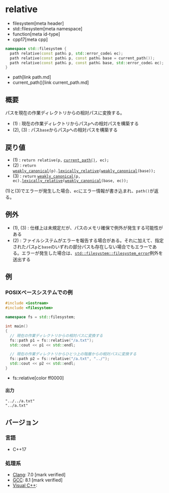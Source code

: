 # relative
* filesystem[meta header]
* std::filesystem[meta namespace]
* function[meta id-type]
* cpp17[meta cpp]

```cpp
namespace std::filesystem {
  path relative(const path& p, std::error_code& ec);                   // (1)
  path relative(const path& p, const path& base = current_path());     // (2)
  path relative(const path& p, const path& base, std::error_code& ec); // (3)
}
```
* path[link path.md]
* current_path()[link current_path.md]

## 概要
パスを現在の作業ディレクトリからの相対パスに変換する。

- (1) : 現在の作業ディレクトリからパス`p`への相対パスを構築する
- (2), (3) : パス`base`からパス`p`への相対パスを構築する


## 戻り値
- (1) : `return relative(p,` [`current_path()`](current_path.md)`, ec);`
- (2) : `return` [`weakly_canonical`](weakly_canonical.md)`(p).`[`lexically_relative`](path/lexically_relative.md)`(`[`weakly_canonical`](weakly_canonical.md)`(base));`
- (3) : `return` [`weakly_canonical`](weakly_canonical.md)`(p, ec).`[`lexically_relative`](path/lexically_relative.md)`(`[`weakly_canonical`](weakly_canonical.md)`(base, ec));`

(1)と(3)でエラーが発生した場合、`ec`にエラー情報が書き込まれ、`path()`が返る。


## 例外
- (1), (3) : 仕様上は未規定だが、パスのメモリ確保で例外が発生する可能性がある
- (2) : ファイルシステムがエラーを報告する場合がある。それに加えて、指定されたパス`p`と`base`のいずれの部分パスも存在しない場合でもエラーである。エラーが発生した場合は、[`std::filesystem::filesystem_error`](filesystem_error.md)例外を送出する


## 例
### POSIXベースシステムでの例
```cpp example
#include <iostream>
#include <filesystem>

namespace fs = std::filesystem;

int main()
{
  // 現在の作業ディレクトリからの相対パスに変換する
  fs::path p1 = fs::relative("/a.txt");
  std::cout << p1 << std::endl;

  // 現在の作業ディレクトリからひとつ上の階層からの相対パスに変換する
  fs::path p2 = fs::relative("/a.txt", "../");
  std::cout << p2 << std::endl;
}
```
* fs::relative[color ff0000]

#### 出力
```
"../../a.txt"
"../a.txt"
```

## バージョン
### 言語
- C++17

### 処理系
- [Clang](/implementation.md#clang): 7.0 [mark verified]
- [GCC](/implementation.md#gcc): 8.1 [mark verified]
- [Visual C++](/implementation.md#visual_cpp):
